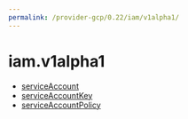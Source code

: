 ```yaml
---
permalink: /provider-gcp/0.22/iam/v1alpha1/
---
```


# iam.v1alpha1



* [serviceAccount](serviceAccount.md)
* [serviceAccountKey](serviceAccountKey.md)
* [serviceAccountPolicy](serviceAccountPolicy.md)